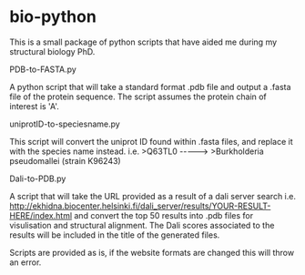 # bio-python

This is a small package of python scripts that have aided me during my structural biology PhD.

PDB-to-FASTA.py

A python script that will take a standard format .pdb file and output a .fasta file of the protein sequence. The script assumes the protein chain of interest is 'A'.

uniprotID-to-speciesname.py

This script will convert the uniprot ID found within .fasta files, and replace it with the species name instead.
i.e.  >Q63TL0   ----->    >Burkholderia pseudomallei (strain K96243)

Dali-to-PDB.py

A script that will take the URL provided as a result of a dali server search i.e.  http://ekhidna.biocenter.helsinki.fi/dali_server/results/YOUR-RESULT-HERE/index.html
and convert the top 50 results into .pdb files for visulisation and structural alignment. The Dali scores associated to the results will be included in the title of the generated files.

Scripts are provided as is, if the website formats are changed this will throw an error.
